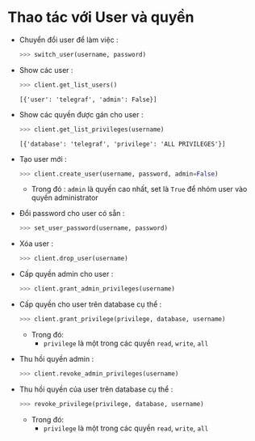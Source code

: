 # Thao tác với User và quyền
- Chuyển đổi user để làm việc :
    ```py
    >>> switch_user(username, password)
    ```
- Show các user :
    ```py
    >>> client.get_list_users()
    ```
    ```
    [{'user': 'telegraf', 'admin': False}]
    ```
- Show các quyền được gán cho user :
    ```py
    >>> client.get_list_privileges(username)
    ```
    ```
    [{'database': 'telegraf', 'privilege': 'ALL PRIVILEGES'}]
    ```
- Tạo user mới :
    ```py
    >>> client.create_user(username, password, admin=False)
    ```
    - Trong đó : `admin` là quyền cao nhất, set là `True` để nhóm user vào quyền administrator
- Đổi password cho user có sẵn :
    ```py
    >>> set_user_password(username, password)
    ```
    
- Xóa user :
    ```py
    >>> client.drop_user(username)
    ```
- Cấp quyền admin cho user :
    ```py
    >>> client.grant_admin_privileges(username)
    ```
- Cấp quyền cho user trên database cụ thể :
    ```py
    >>> client.grant_privilege(privilege, database, username)
    ```
    - Trong đó: 
        - `privilege` là một trong các quyền `read`, `write`, `all`
- Thu hồi quyền admin :
    ```py
    >>> client.revoke_admin_privileges(username)
    ```
- Thu hồi quyền của user trên database cụ thể :
    ```py
    >>> revoke_privilege(privilege, database, username)
    ```
    - Trong đó: 
        - `privilege` là một trong các quyền `read`, `write`, `all`